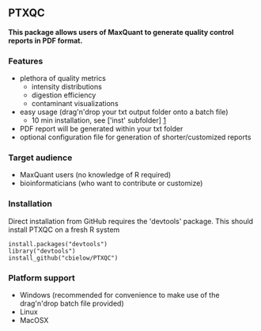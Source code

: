 PTXQC
---------------

**This package allows users of MaxQuant to generate quality control reports in PDF format.**

### Features
  - plethora of quality metrics
    - intensity distributions
    - digestion efficiency
    - contaminant visualizations
  - easy usage (drag'n'drop your txt output folder onto a batch file)
    - 10 min installation, see ['inst' subfolder] [1] 
  - PDF report will be generated within your txt folder
  - optional configuration file for generation of shorter/customized reports

### Target audience
  - MaxQuant users (no knowledge of R required)
  - bioinformaticians (who want to contribute or customize)

### Installation
Direct installation from GitHub requires the 'devtools' package. This should install PTXQC on a fresh R system

    install.packages("devtools")
    library("devtools")
    install_github("cbielow/PTXQC")


### Platform support
  - Windows (recommended for convenience to make use of the drag'n'drop batch file provided)
  - Linux
  - MacOSX

  
  [1]: https://github.com/cbielow/PTXQC/tree/master/inst/dragNdrop
